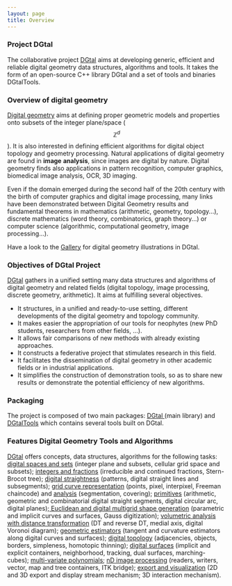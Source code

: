 ```yaml
---
layout: page
title: Overview
---
```


### Project DGtal

The collaborative project [DGtal][1] aims at developing generic, efficient and reliable digital geometry data structures, algorithms and tools. It takes the form of an open-source C++ library DGtal and a set of tools and binaries DGtalTools.

### Overview of digital geometry

[Digital geometry][2] aims at defining proper geometric models and properties onto subsets of the integer plane/space ($$\mathbb{Z}^d$$). It is also interested in defining efficient algorithms for digital object topology and geometry processing. Natural applications of digital geometry are found in **image** **analysis**, since images are digital by nature. Digital geometry finds also applications in pattern recognition, computer graphics, biomedical  image analysis, OCR, 3D imaging.

Even if the domain emerged during the second half of the 20th century with the birth of computer graphics and digital image processing, many links have been demonstrated between Digital Geometry results and fundamental theorems in mathematics (arithmetic, geometry, topology...), discrete mathematics (word theory, combinatorics, graph theory...) or computer science (algorithmic, computational geometry, image processing...).

Have a look to the [Gallery][3] for digital geometry illustrations in DGtal.

### Objectives of DGtal Project

[DGtal][1] gathers in a unified setting many data structures and algorithms of digital geometry and related fields (digital topology, image processing, discrete geometry, arithmetic). It aims at fulfilling several objectives.

* It structures, in a unified and ready-to-use setting, different developments of the digital geometry and topology community.
* It makes easier the appropriation of our tools for neophytes (new PhD students, researchers from other fields, ...).
* It allows fair comparisons of new methods with already existing approaches.
* It constructs a federative project that stimulates research in this field.
* It facilitates the dissemination of digital geometry in other academic fields or in industrial applications.
* It simplifies the construction of demonstration tools, so as to share new results or demonstrate the potential efficiency of new algorithms.

### Packaging

The project is composed of two main packages: [DGtal ][4](main library) and [DGtalTools][5] which contains several tools built on DGtal.

### Features Digital Geometry Tools and Algorithms

[DGtal][1] offers concepts, data structures, algorithms for the following tasks: [digital spaces and sets][6] (integer plane and subsets, cellular grid space and subsets); [integers and fractions][7] (irreducible and continued fractions, Stern-Brocot tree); [digital straightness][8] (patterns, digital straight lines and subsegments); [grid curve representation][9] (points, pixel, interpixel, Freeman chaincode) and [analysis][10] (segmentation, covering); [primitives][11] (arithmetic, geometric and combinatorial digital straight segments, digital circular arc, digital planes);[ Euclidean and digital multigrid shape generation][12] (parametric and implicit curves and surfaces, Gauss digitization); [volumetric analysis with distance transformation][13] (DT and reverse DT, medial axis, digital Voronoi diagram); [geometric estimators][14] (tangent and curvature estimators along digital curves and surfaces); [digital topology][15] (adjacencies, objects, borders, simpleness, homotopic thinning); [digital surfaces][16] (implicit and explicit containers, neighborhood, tracking, dual surfaces, marching-cubes); [multi-variate polynomials][17]; [nD image processing][18] (readers, writers, vector, map and tree containers, ITK bridge); [export and visualization][19] (2D and 3D export and display stream mechanism; 3D interaction mechanism).

[1]: http://dgtal.org "DGtal"
[2]: http://en.wikipedia.org/wiki/Digital_geometry "Digital Geometry"
[3]: http://dgtal.org/gallery/ "Gallery"
[4]: http://dgtal.org/download/ "Download"
[5]: http://dgtal.org/tools/ "Tools"
[6]: http://dgtal.org/doc/nightly/packageKernel.html "digital spaces and sets"
[7]: http://dgtal.org/doc/nightly/moduleIrreducibleFraction.html "integers and fractions"
[8]: http://dgtal.org/doc/nightly/moduleDigitalStraightness.html "digital straightness"
[9]: http://dgtal.org/doc/nightly/moduleGridCurveAnalysis.html "grid curve representation"
[10]: http://dgtal.org/doc/nightly/moduleGridCurveAnalysis.html "analysis"
[11]: http://dgtal.org/doc/nightly/packageGeometry.html "primitives"
[12]: http://dgtal.org/doc/nightly/moduleShape.html " Euclidean and digital multigrid shape generation"
[13]: http://dgtal.org/doc/nightly/moduleVolumetric.html "volumetric analysis with distance transformation"
[14]: http://dgtal.org/doc/nightly/packageGeometry.html "geometric estimators"
[15]: http://dgtal.org/doc/nightly/moduleDigitalTopology.html "digital topology"
[16]: http://dgtal.org/doc/nightly/moduleDigitalSurfaces.html "digital surfaces"
[17]: http://dgtal.org/doc/nightly/modulePolynomial.html "multi-variate polynomials"
[18]: http://dgtal.org/doc/nightly/packageImage.html "nD image processing"
[19]: http://dgtal.org/doc/nightly/packageIO.html "export and visualization"

